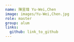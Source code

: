 ```yaml
---
name: 陳昱瑋 Yu-Wei,Chen 
image: images/Yu-Wei,Chen.jpg 
role: master
group: alum
links:
  github: link_to_github 
---
```

